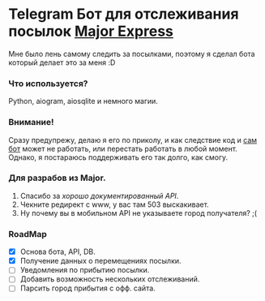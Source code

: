 # Telegram Бот для отслеживания посылок [Major Express](https://major-express.ru)
Мне было лень самому следить за посылками, поэтому я сделал бота который делает это за меня :D

### Что используется?
Python, aiogram, aiosqlite и немного магии.

### Внимание!
Сразу предупрежу, делаю я его по приколу, и как следствие код и [сам бот](https://t.me/Lz_MajorExpressTrackingBot) может не работать, или перестать работать в любой момент. Однако, я постараюсь поддерживать его так долго, как смогу.

### Для разрабов из Major.
1. Спасибо за _хорошо документированный API_.
2. Чекните редирект с www, у вас там 503 выскакивает.
3. Ну почему вы в мобильном API не указываете город получателя? ;(


### RoadMap
- [x] Основа бота, API, DB.
- [x] Получение данных о перемещениях посылки.
- [ ] Уведомления по прибытию посылки.
- [ ] Добавить возможность нескольких отслеживаний.
- [ ] Парсить город прибытия с офф. сайта.